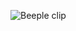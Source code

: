 ![Beeple clip](https://raw.githubusercontent.com/decosterkevin/decosterkevin/master/beeple_large.gif)
